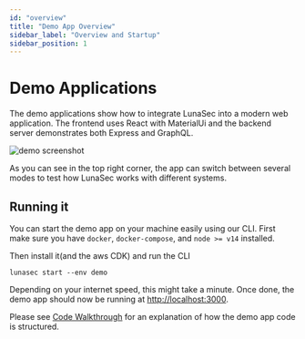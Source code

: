 ```yaml
---
id: "overview"
title: "Demo App Overview"
sidebar_label: "Overview and Startup"
sidebar_position: 1
---
```

<!--
  ~ Copyright by LunaSec (owned by Refinery Labs, Inc)
  ~
  ~ Licensed under the Creative Commons Attribution-ShareAlike 4.0 International
  ~ (the "License"); you may not use this file except in compliance with the
  ~ License. You may obtain a copy of the License at
  ~
  ~ https://creativecommons.org/licenses/by-sa/4.0/legalcode
  ~
  ~ See the License for the specific language governing permissions and
  ~ limitations under the License.
  ~
-->
# Demo Applications

The demo applications show how to integrate LunaSec into a modern web application.  The frontend uses React with MaterialUi
and the backend server demonstrates both Express and GraphQL.

![demo screenshot](/img/demo-app-homepage.png)

As you can see in the top right corner, the app can switch between several modes to test how LunaSec works with different systems.

## Running it
You can start the demo app on your machine easily using our CLI.  First make sure you have `docker`, `docker-compose`, and `node >= v14` installed.  

Then install it(and the aws CDK) and run the CLI
```shell
lunasec start --env demo
``` 
Depending on your internet speed, this might take a minute.
Once done, the demo app should now be running at [http://localhost:3000](http://localhost:3000).  

Please see [Code Walkthrough](/pages/overview/demo-app/walkthrough) for an explanation of how the demo app code is structured.
